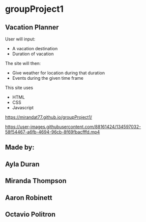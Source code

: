 ﻿# groupProject1
## Vacation Planner

User will input:
* A vacation destination 
* Duration of vacation

The site will then:
* Give weather for location during that duration
* Events during the given time frame

This site uses

* HTML
* CSS
* Javascript

https://mirandat77.github.io/groupProject1/

https://user-images.githubusercontent.com/88161424/134597032-58f54467-a6fb-4694-96cb-8f69fbacfffd.mp4


## Made by: 
## Ayla Duran
## Miranda Thompson
## Aaron Robinett
## Octavio Politron
